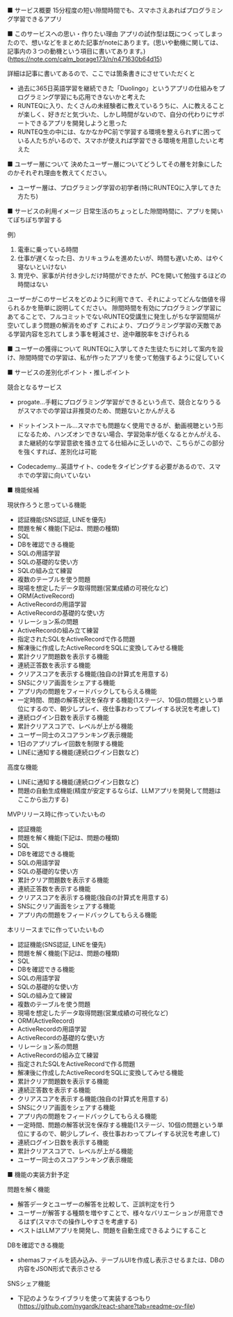 ■ サービス概要
15分程度の短い隙間時間でも、スマホさえあればプログラミング学習できるアプリ

■ このサービスへの思い・作りたい理由
アプリの試作型は既につくってしまったので、想いなどをまとめた記事がnoteにあります。(思いや動機に関しては、記事内の３つの動機という項目に書いてあります。)
(https://note.com/calm_borage173/n/n471630b64d15)

詳細は記事に書いてあるので、ここでは箇条書きにさせていただくと
- 過去に365日英語学習を継続できた「Duolingo」というアプリの仕組みをプログラミング学習にも応用できないかと考えた
- RUNTEQに入り、たくさんの未経験者に教えているうちに、人に教えることが楽しく、好きだと気づいた、しかし時間がないので、自分の代わりにサポートできるアプリを開発しようと思った
- RUNTEQ生の中には、なかなかPC前で学習する環境を整えられずに困っている人たちがいるので、スマホが使えれば学習できる環境を用意したいと考えた

■ ユーザー層について
決めたユーザー層についてどうしてその層を対象にしたのかそれぞれ理由を教えてください。
- ユーザー層は、プログラミング学習の初学者(特にRUNTEQに入学してきた方たち)

■ サービスの利用イメージ
日常生活のちょっとした隙間時間に、アプリを開いてぽちぽち学習する

例）
1. 電車に乗っている時間
2. 仕事が遅くなった日、カリキュラムを進めたいが、時間も遅いため、はやく寝ないといけない
3. 育児や、家事が片付き少しだけ時間ができたが、PCを開いて勉強するほどの時間はない

ユーザーがこのサービスをどのように利用できて、それによってどんな価値を得られるかを簡単に説明してください。
隙間時間を有効にプログラミング学習にあてることで、フルコミットでないRUNTEQ受講生に発生しがちな学習間隔が空いてしまう問題の解消をめざす
これにより、プログラミング学習の天敵である学習内容を忘れてしまう事を軽減させ、途中離脱率をさげられる

■ ユーザーの獲得について
RUNTEQに入学してきた生徒たちに対して案内を設け、隙間時間での学習は、私が作ったアプリを使って勉強するように促していく

■ サービスの差別化ポイント・推しポイント
<!-- 似たようなサービスが存在する場合、そのサービスとの明確な差別化ポイントとその差別化ポイントのどこが優れているのか教えてください。
独自性の強いサービスの場合、このサービスの推しとなるポイントを教えてください。 -->

競合となるサービス
- progate…手軽にプログラミング学習ができるという点で、競合となりうるがスマホでの学習は非推奨のため、問題ないとかんがえる
- ドットインストール…スマホでも問題なく使用できるが、動画視聴という形になるため、ハンズオンできない場合、学習効率が低くなるとかんがえる、また継続的な学習意欲を掻き立てる仕組みに乏しいので、こちらがこの部分を強くすれば、差別化は可能

- Codecademy…英語サイト、codeをタイピングする必要があるので、スマホでの学習に向いていない

■ 機能候補
<!-- 現状作ろうと思っている機能、案段階の機能をしっかりと固まっていなくても構わないので MVP リリース時に作っていたいもの、本リリースまでに作っていたいものをそれぞれ分けて教えてください。 -->

現状作ろうと思っている機能
- 認証機能(SNS認証, LINEを優先)
- 問題を解く機能(下記は、問題の種類)
 - SQL
  - DBを確認できる機能
  - SQLの用語学習
  - SQLの基礎的な使い方
  - SQLの組み立て練習
  - 複数のテーブルを使う問題
  - 現場を想定したデータ取得問題(営業成績の可視化など)
 - ORM(ActiveRecord)
  - ActiveRecordの用語学習
  - ActiveRecordの基礎的な使い方
  - リレーション系の問題
  - ActiveRecordの組み立て練習
  - 指定されたSQLをActiveRecordで作る問題
  - 解凍後に作成したActiveRecordをSQLに変換してみせる機能
 - 累計クリア問題数を表示する機能
 - 連続正答数を表示する機能
 - クリアスコアを表示する機能(独自の計算式を用意する)
 - SNSにクリア画面をシェアする機能
 - アプリ内の問題をフィードバックしてもらえる機能
 - 一定時間、問題の解答状況を保存する機能(1ステージ、10個の問題という単位にするので、朝少しプレイ、夜仕事おわってプレイする状況を考慮して)
 - 連続ログイン日数を表示する機能
 - 累計クリアスコアで、レベルが上がる機能
 - ユーザー同士のスコアランキング表示機能
 - 1日のアプリプレイ回数を制限する機能
 - LINEに通知する機能(連続ログイン日数など)

高度な機能
- LINEに通知する機能(連続ログイン日数など)
- 問題の自動生成機能(精度が安定するならば、LLMアプリを開発して問題はここから出力する) 

MVPリリース時に作っていたいもの
- 認証機能
- 問題を解く機能(下記は、問題の種類)
 - SQL
  - DBを確認できる機能
  - SQLの用語学習
  - SQLの基礎的な使い方
 - 累計クリア問題数を表示する機能
 - 連続正答数を表示する機能
 - クリアスコアを表示する機能(独自の計算式を用意する)
 - SNSにクリア画面をシェアする機能
 - アプリ内の問題をフィードバックしてもらえる機能

本リリースまでに作っていたいもの
- 認証機能(SNS認証, LINEを優先)
- 問題を解く機能(下記は、問題の種類)
 - SQL
  - DBを確認できる機能
  - SQLの用語学習
  - SQLの基礎的な使い方
  - SQLの組み立て練習
  - 複数のテーブルを使う問題
  - 現場を想定したデータ取得問題(営業成績の可視化など)
 - ORM(ActiveRecord)
  - ActiveRecordの用語学習
  - ActiveRecordの基礎的な使い方
  - リレーション系の問題
  - ActiveRecordの組み立て練習
  - 指定されたSQLをActiveRecordで作る問題
  - 解凍後に作成したActiveRecordをSQLに変換してみせる機能
 - 累計クリア問題数を表示する機能
 - 連続正答数を表示する機能
 - クリアスコアを表示する機能(独自の計算式を用意する)
 - SNSにクリア画面をシェアする機能
 - アプリ内の問題をフィードバックしてもらえる機能
 - 一定時間、問題の解答状況を保存する機能(1ステージ、10個の問題という単位にするので、朝少しプレイ、夜仕事おわってプレイする状況を考慮して)
 - 連続ログイン日数を表示する機能
 - 累計クリアスコアで、レベルが上がる機能
 - ユーザー同士のスコアランキング表示機能

■ 機能の実装方針予定
<!-- 一般的な CRUD 以外の実装予定の機能についてそれぞれどのようなイメージ(使用する API や)で実装する予定なのか現状考えているもので良いので教えて下さい。 -->

問題を解く機能
- 解答データとユーザーの解答を比較して、正誤判定を行う
- ユーザーが解答する種類を増やすことで、様々なバリエーションが用意できるはず(スマホでの操作しやすさを考慮する)
- ベストはLLMアプリを開発し、問題を自動生成できるようにすること

DBを確認できる機能
- shemasファイルを読み込み、テーブルUIを作成し表示させるまたは、DBの内容をJSON形式で表示させる

SNSシェア機能
- 下記のようなライブラリを使って実装するつもり
(https://github.com/nygardk/react-share?tab=readme-ov-file)


